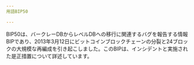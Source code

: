 ```yaml
---
用語BIP50

---
```

BIP50は、バークレーDBからレベルDBへの移行に関連するバグを報告する情報BIPであり、2013年3月12日にビットコインブロックチェーンの分裂と24ブロックの大規模な再編成を引き起こしました。このBIPは、インシデントと実施された是正措置について詳述しています。